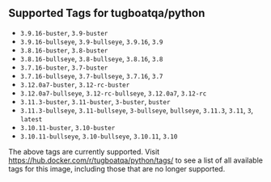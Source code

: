 ## Supported Tags for tugboatqa/python

* `3.9.16-buster`, `3.9-buster`
* `3.9.16-bullseye`, `3.9-bullseye`, `3.9.16`, `3.9`
* `3.8.16-buster`, `3.8-buster`
* `3.8.16-bullseye`, `3.8-bullseye`, `3.8.16`, `3.8`
* `3.7.16-buster`, `3.7-buster`
* `3.7.16-bullseye`, `3.7-bullseye`, `3.7.16`, `3.7`
* `3.12.0a7-buster`, `3.12-rc-buster`
* `3.12.0a7-bullseye`, `3.12-rc-bullseye`, `3.12.0a7`, `3.12-rc`
* `3.11.3-buster`, `3.11-buster`, `3-buster`, `buster`
* `3.11.3-bullseye`, `3.11-bullseye`, `3-bullseye`, `bullseye`, `3.11.3`, `3.11`, `3`, `latest`
* `3.10.11-buster`, `3.10-buster`
* `3.10.11-bullseye`, `3.10-bullseye`, `3.10.11`, `3.10`

The above tags are currently supported. Visit https://hub.docker.com/r/tugboatqa/python/tags/ to see a list of all available tags for this image, including those that are no longer supported.
